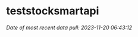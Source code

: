 
<!-- README.md is generated from README.Rmd. Please edit that file -->

# teststocksmartapi

*Date of most recent data pull: 2023-11-20 06:43:12*
